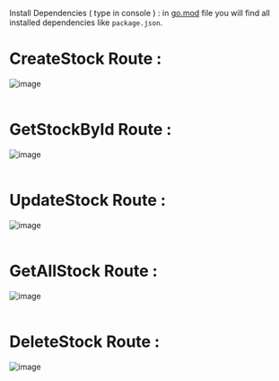 Install Dependencies ( type in console ) : in <a href="https://github.com/Mitesh2020/Stocks_API/blob/main/go.mod">go.mod</a> file you will find all installed dependencies like `package.json`.<br>

# CreateStock Route :
![image](https://github.com/Mitesh2020/Stocks_API/assets/75556442/a152292f-7d4e-42b8-9927-99228d1d6bd4)
<br><br>
# GetStockById Route :
![image](https://github.com/Mitesh2020/Stocks_API/assets/75556442/50496d5c-3054-47ef-8906-41dda1bf9742)
<br><br>
# UpdateStock Route :
![image](https://github.com/Mitesh2020/Stocks_API/assets/75556442/302b1ddd-72d4-40e8-abc4-d6ebad62ee53)
<br><br>
# GetAllStock Route :
![image](https://github.com/Mitesh2020/Stocks_API/assets/75556442/5b72cf52-3e08-4951-ad14-29ef9144a849)
<br><br>
# DeleteStock Route :
![image](https://github.com/Mitesh2020/Stocks_API/assets/75556442/1f32a2ac-aa8b-47b8-ae4e-592f726f0d5d)

